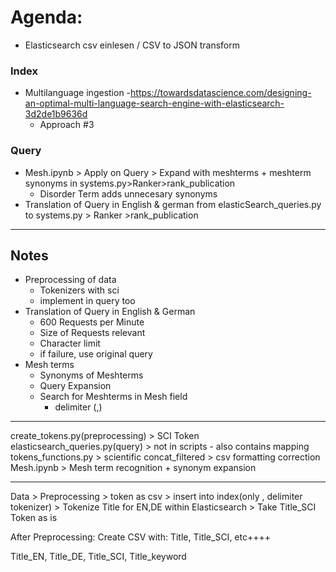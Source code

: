 # Agenda:
- Elasticsearch csv einlesen / CSV to JSON transform
### Index
- Multilanguage ingestion 
	-https://towardsdatascience.com/designing-an-optimal-multi-language-search-engine-with-elasticsearch-3d2de1b9636d
	- Approach #3
### Query
- Mesh.ipynb > Apply on Query > Expand with meshterms + meshterm synonyms in systems.py>Ranker>rank_publication
	- Disorder Term adds unnecesary synonyms
- Translation of Query in English & german from elasticSearch_queries.py to systems.py > Ranker >rank_publication


___________________________________________________________________________________________________________________________
## Notes
- Preprocessing of data
	- Tokenizers with sci
	- implement in query too
- Translation of Query in English & German
	- 600 Requests per Minute
	- Size of Requests relevant
	- Character limit
	- if failure, use original query
- Mesh terms
	- Synonyms of Meshterms
	- Query Expansion
	- Search for Meshterms in Mesh field
		- delimiter (,)
___________________


create_tokens.py(preprocessing) >  SCI Token
elasticsearch_queries.py(query) > not in scripts
	- also contains mapping
tokens_functions.py > scientific
concat_filtered > csv formatting correction 
Mesh.ipynb > Mesh term recognition + synonym expansion

___________________

Data > Preprocessing > token as csv > insert into index(only , delimiter tokenizer)
									> Tokenize Title for EN,DE within Elasticsearch
									> Take Title_SCI Token as is


After Preprocessing:
	Create CSV with: Title, Title_SCI, etc++++

Title_EN, Title_DE, Title_SCI, Title_keyword



	
	

